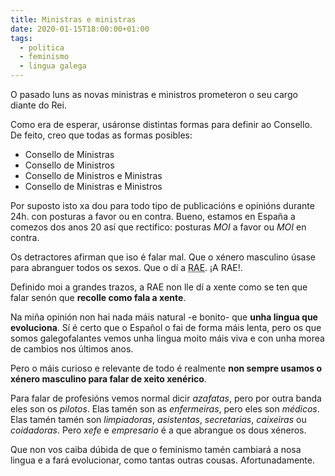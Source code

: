 ```yaml
---
title: Ministras e ministras
date: 2020-01-15T18:00:00+01:00
tags:
  - politica
  - feminismo
  - lingua galega
---
```


O pasado luns as novas ministras e ministros prometeron o seu cargo diante do Rei.

Como era de esperar, usáronse distintas formas para definir ao Consello. De feito, creo que todas as formas posibles:

- Consello de Ministras
- Consello de Ministros
- Consello de Ministros e Ministras
- Consello de Ministras e Ministros

Por suposto isto xa dou para todo tipo de publicacións e opinións durante 24h. con posturas a favor ou en contra. Bueno, estamos en España a comezos dos anos 20 así que rectifico: posturas *MOI* a favor ou *MOI* en contra.

Os detractores afirman que iso é falar mal. Que o xénero masculino úsase para abranguer todos os sexos. Que o dí a <abbr title="Real Academia Español">RAE</abbr>. ¡A RAE!.

Definido moi a grandes trazos, a RAE non lle dí a xente como se ten que falar senón que **recolle como fala a xente**.

Na miña opinión non hai nada máis natural -e bonito- que **unha lingua que evoluciona**. Sí é certo que o Español o fai de forma máis lenta, pero os que somos galegofalantes vemos unha lingua moito máis viva e con unha morea de cambios nos últimos anos.

Pero o máis curioso e relevante de todo é realmente **non sempre usamos o xénero masculino para falar de xeito xenérico**.

Para falar de profesións vemos normal dicir *azafatas*, pero por outra banda eles son os *pilotos*. Elas tamén son as *enfermeiras*, pero eles son *médicos*. Elas tamén tamén son *limpiadoras*, *asistentas*, *secretarias*, *caixeiras* ou *coidadoras*. Pero *xefe* e *empresario* é a que abrangue os dous xéneros.

Que non vos caiba dúbida de que o feminismo tamén cambiará a nosa lingua e a fará evolucionar, como tantas outras cousas.
Afortunadamente.
